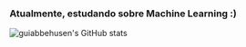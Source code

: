 


### Atualmente, estudando sobre Machine Learning :)
![guiabbehusen's GitHub stats](https://github-readme-stats.vercel.app/api?username=guiabbehusen&show_icons=true&theme=radical)
